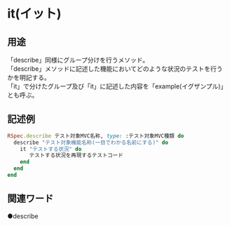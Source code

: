 # it(イット)  
## 用途  
「describe」同様にグループ分けを行うメソッド。  
「describe」メソッドに記述した機能においてどのような状況のテストを行うかを明記する。  
「it」で分けたグループ及び「it」に記述した内容を「example(イグザンプル)」とも呼ぶ。  
## 記述例  
```ruby
RSpec.describe テスト対象MVC名称, type: :テスト対象MVC種類 do
  describe "テスト対象機能名称(一目でわかる名前にする)" do  
    it "テストする状況" do  
       テストする状況を再現するテストコード  
    end  
  end
end  
```
## 関連ワード  
●describe

